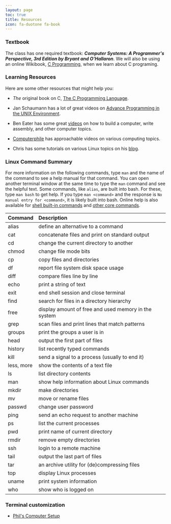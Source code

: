 ```yaml
---
layout: page
toc: true
title: Resources
icon: fa-duotone fa-book
---
```


### Textbook

The class has one required textbook: ***Computer Systems: A Programmer's Perspective, 3rd Edition by Bryant and O'Hallaron***. We will also be using an online Wikibook, [C Programming](https://en.wikibooks.org/wiki/C_Programming), when we learn about C programing.

### Learning Resources

Here are some other resources that might help you:

- *The* original book on C, [The C Programming Language](https://www.amazon.com/dp/0131103628/).

- Jan Schaumann has a lot of great videos on [Advance Programming in the UNIX Environment](https://www.youtube.com/@cs631apue/videos).

- Ben Eater has some great [videos](https://www.youtube.com/@BenEater) on how to build a computer, write assembly, and other computer topics.
  
- [Computerphile](https://www.youtube.com/results?search_query=computerphile) has approachable videos on various computing topics.

- Chris has some tutorials on various Linux topics on his [blog](https://kitras.io).

### Linux Command Summary
For more information on the following commands, type `man` and the name of the command to see a help manual for that command. You can open another terminal window at the same time to type the `man` command and see the helpful text. Some commands, like `alias`, are built into bash. For these, type `man bash` to get help. If you type `man <command>` and the response is `No manual entry for <command>`, it is likely built into bash. Online help is also available for [shell built-in commands](https://www.gnu.org/software/bash/manual/html_node/Shell-Builtin-Commands.html) and [other core commands](https://www.gnu.org/software/coreutils/manual/html_node/index.html).

| Command    | Description                                          |
| :--------- | :--------------------------------------------------- |
| alias      | define an alternative to a command                   |
| cat        | concatenate files and print on standard output​      |
| cd         | change the current directory to another​             |
| chmod      | change file mode bits                                |
| cp         | copy files and directories​                          |
| df         | report file system disk space usage                  |
| diff       | compare files line by line                           |
| echo       | print a string of text                               |
| exit       | end shell session and close terminal                 |
| find       | search for files in a directory hierarchy            |
| free       | display amount of free and used memory in the system |
| grep       | scan files and print lines that match patterns       |
| groups     | print the groups a user is in                        |
| head       | output the first part of files                       |
| history    | list recently typed commands                         |
| kill       | send a signal to a process (usually to end it)       |
| less, more | show the contents of a text file​                    |
| ls         | list directory contents​                             |
| man        | show help information about Linux commands           |
| mkdir      | make directories                                     |
| mv         | move or rename files​                                |
| passwd     | change user password                                 |
| ping       | send an echo request to another machine              |
| ps         | list the current processes                           |
| pwd        | print name of current directory​                     |
| rmdir      | remove empty directories                             |
| ssh        | login to a remote machine                            |
| tail       | output the last part of files                        |
| tar        | an archive utility for (de)compressing files         |
| top        | display Linux processes                              |
| uname      | print system information                             |
| who        | show who is logged on                                |

### Terminal customization

- [Phil's Computer Setup](https://byunetlab.notion.site/Phil-s-Computer-Setup-0722e33e22e74460aa53f58d5f2babb8)

